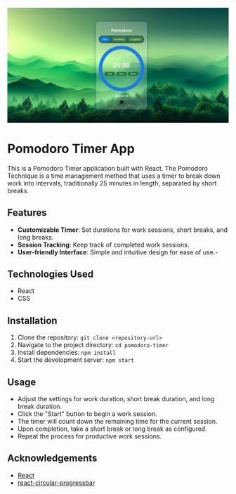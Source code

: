 ![](src/Pomodoro%20Screenshot.png)
# Pomodoro Timer App

This is a Pomodoro Timer application built with React. The Pomodoro Technique is a time management method that uses a timer to break down work into intervals, traditionally 25 minutes in length, separated by short breaks.

## Features

- **Customizable Timer**: Set durations for work sessions, short breaks, and long breaks.
- **Session Tracking**: Keep track of completed work sessions.
- **User-friendly Interface**: Simple and intuitive design for ease of use.- 

## Technologies Used

- React
- CSS

## Installation

1. Clone the repository: `git clone <repository-url>`
2. Navigate to the project directory: `cd pomodoro-timer`
3. Install dependencies: `npm install`
4. Start the development server: `npm start`

## Usage

- Adjust the settings for work duration, short break duration, and long break duration.
- Click the "Start" button to begin a work session.
- The timer will count down the remaining time for the current session.
- Upon completion, take a short break or long break as configured.
- Repeat the process for productive work sessions.
## Acknowledgements

- [React](https://reactjs.org/)
- [react-circular-progressbar](https://www.npmjs.com/package/react-circular-progressbar)
